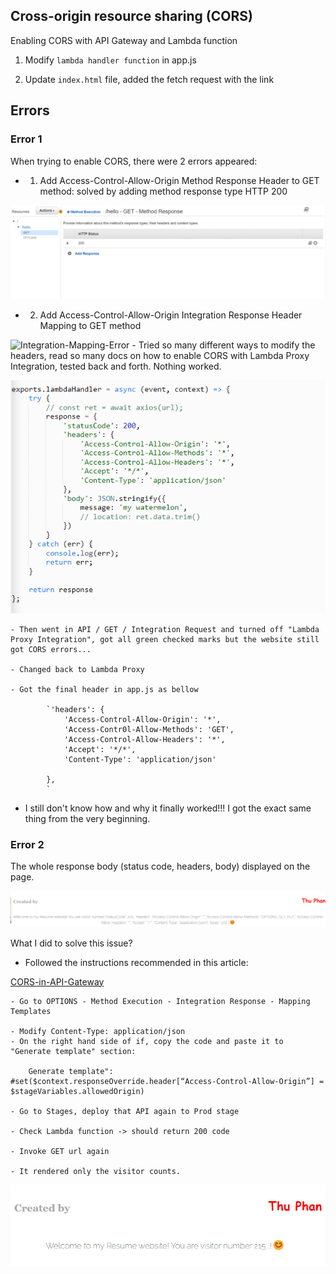 ## Cross-origin resource sharing (CORS)

Enabling CORS with API Gateway and Lambda function

1. Modify `lambda handler function` in app.js

2. Update `index.html` file, added the fetch request with the link

## Errors

### Error 1

When trying to enable CORS, there were 2 errors appeared:

- 1. Add Access-Control-Allow-Origin Method Response Header to GET method: solved by adding method response type HTTP 200

![GET-MethodResponse](https://github.com/thutuephan/TheCloudResumeChallenge/blob/main/assets/images/aws-images/aws-apigateway-cors-solution1a.png)

- 2. Add Access-Control-Allow-Origin Integration Response Header Mapping to GET method

![Integration-Mapping-Error]()
    - Tried so many different ways to modify the headers, read so many docs on how to enable CORS with Lambda Proxy Integration, tested back and forth. Nothing worked.

![Lambda-Error](https://github.com/thutuephan/TheCloudResumeChallenge/blob/main/assets/images/aws-images/lambda.png)




    - Then went in API / GET / Integration Request and turned off "Lambda Proxy Integration", got all green checked marks but the website still got CORS errors...

    - Changed back to Lambda Proxy

    - Got the final header in app.js as bellow

            `'headers': {
                'Access-Control-Allow-Origin': '*',
                'Access-Contr0l-Allow-Methods': 'GET',
                'Access-Control-Allow-Headers': '*',
                'Accept': '*/*',
                'Content-Type': 'application/json'
                
            },
            `

- I still don't know how and why it finally worked!!! I got the exact same thing from the very beginning. 


### Error 2

The whole response body (status code, headers, body) displayed on the page. 


![visitor-counter](https://github.com/thutuephan/TheCloudResumeChallenge/blob/main/assets/images/aws-images/aws-output-error.png)

What I did to solve this issue?

- Followed the instructions recommended in this article:

[CORS-in-API-Gateway](https://medium.com/@patrick.krisko/cors-in-api-gateway-3d615cc0d1)


    - Go to OPTIONS - Method Execution - Integration Response - Mapping Templates

    - Modify Content-Type: application/json
    - On the right hand side of if, copy the code and paste it to "Generate template" section:

        Generate template":  #set($context.responseOverride.header[“Access-Control-Allow-Origin”] = $stageVariables.allowedOrigin)

    - Go to Stages, deploy that API again to Prod stage

    - Check Lambda function -> should return 200 code

    - Invoke GET url again

    - It rendered only the visitor counts. 

![visitor-counter-rendered](https://github.com/thutuephan/TheCloudResumeChallenge/blob/main/assets/images/aws-images/aws-output-rendered.png)


